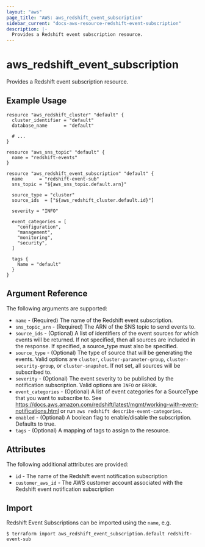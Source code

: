 ```yaml
---
layout: "aws"
page_title: "AWS: aws_redshift_event_subscription"
sidebar_current: "docs-aws-resource-redshift-event-subscription"
description: |-
  Provides a Redshift event subscription resource.
---
```


# aws_redshift_event_subscription

Provides a Redshift event subscription resource.

## Example Usage

```hcl
resource "aws_redshift_cluster" "default" {
  cluster_identifier = "default"
  database_name      = "default"

  # ...
}

resource "aws_sns_topic" "default" {
  name = "redshift-events"
}

resource "aws_redshift_event_subscription" "default" {
  name      = "redshift-event-sub"
  sns_topic = "${aws_sns_topic.default.arn}"

  source_type = "cluster"
  source_ids  = ["${aws_redshift_cluster.default.id}"]

  severity = "INFO"

  event_categories = [
    "configuration",
    "management",
    "monitoring",
    "security",
  ]

  tags {
    Name = "default"
  }
}
```

## Argument Reference

The following arguments are supported:

* `name` - (Required) The name of the Redshift event subscription.
* `sns_topic_arn` - (Required) The ARN of the SNS topic to send events to.
* `source_ids` - (Optional) A list of identifiers of the event sources for which events will be returned. If not specified, then all sources are included in the response. If specified, a source_type must also be specified.
* `source_type` - (Optional) The type of source that will be generating the events. Valid options are `cluster`, `cluster-parameter-group`, `cluster-security-group`, or `cluster-snapshot`. If not set, all sources will be subscribed to.
* `severity` - (Optional) The event severity to be published by the notification subscription. Valid options are `INFO` or `ERROR`.
* `event_categories` - (Optional) A list of event categories for a SourceType that you want to subscribe to. See https://docs.aws.amazon.com/redshift/latest/mgmt/working-with-event-notifications.html or run `aws redshift describe-event-categories`.
* `enabled` - (Optional) A boolean flag to enable/disable the subscription. Defaults to true.
* `tags` - (Optional) A mapping of tags to assign to the resource.

## Attributes

The following additional atttributes are provided:

* `id` - The name of the Redshift event notification subscription
* `customer_aws_id` - The AWS customer account associated with the Redshift event notification subscription

## Import

Redshift Event Subscriptions can be imported using the `name`, e.g.

```
$ terraform import aws_redshift_event_subscription.default redshift-event-sub
```

